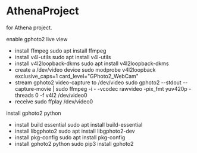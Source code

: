 # AthenaProject
for Athena project.

enable gphoto2 live view 
- install ffmpeg
sudo apt install ffmpeg
- install v4l-utils
sudo apt install v4l-utils
- install v4l2loopback-dkms
sudo apt install v4l2loopback-dkms
- create a /dev/video<n> device
sudo modprobe v4l2loopback exclusive_caps=1 card_level="GPhoto2_WebCam"
- stream gphoto2 video-capture to /dev/video<n>
sudo gphoto2 --stdout --capture-movie | sudo ffmpeg -i - -vcodec rawvideo -pix_fmt yuv420p -threads 0 -f v4l2 /dev/video0
- receive
sudo ffplay /dev/video0
  
install gphoto2 python
- install build essential
sudo apt install build-essential
- install libgphoto2
sudo apt install libgphoto2-dev
- install pkg-config
sudo apt install pkg-config
- install gphoto2 python
sudo pip3 install gphoto2

